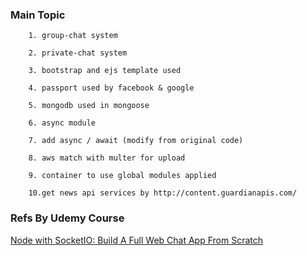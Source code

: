 ### Main Topic

        1. group-chat system

        2. private-chat system

        3. bootstrap and ejs template used

        4. passport used by facebook & google

        5. mongodb used in mongoose

        6. async module

        7. add async / await (modify from original code)

        8. aws match with multer for upload

        9. container to use global modules applied

        10.get news api services by http://content.guardianapis.com/


### Refs By Udemy Course

[Node with SocketIO: Build A Full Web Chat App From Scratch
](https://www.udemy.com/node-with-socketio-build-a-full-web-chat-app-from-scratch/)